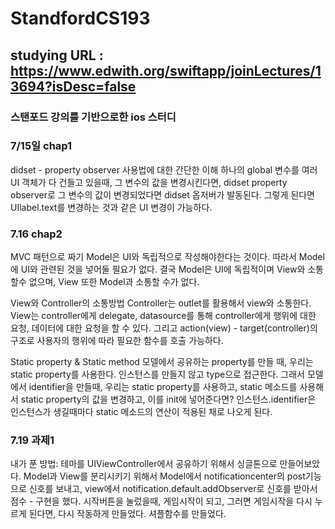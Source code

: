 # StandfordCS193

## studying URL : https://www.edwith.org/swiftapp/joinLectures/13694?isDesc=false

### 스탠포드 강의를 기반으로한 ios 스터디

### 7/15일 chap1
didset - property observer 사용법에 대한 간단한 이해
하나의 global 변수를 여러 UI 객체가 다 건들고 있을때, 그 변수의 값을 변경시킨다면, didset property observer로 그 변수의 값이 변경되었다면 didset 옵저버가 발동된다. 그렇게 된다면 UIlabel.text를 변경하는 것과 같은 UI 변경이 가능하다.

### 7.16 chap2
MVC 패턴으로 짜기
Model은 UI와 독립적으로 작성해야한다는 것이다. 따라서 Model에 UI와 관련된 것을 넣어둘 필요가 없다. 결국 Model은 UI에 독립적이며 View와 소통할수 없으며, View 또한 Model과 소통할 수가 없다.

View와 Controller의 소통방법
Controller는 outlet를 활용해서 view와 소통한다. 
View는 controller에게 delegate, datasource를 통해 controller에게 행위에 대한 요청, 데이터에 대한 요청을 할 수 있다. 그리고 action(view) - target(controller)의 구조로 사용자의 행위에 따라 필요한 함수를 호출 가능하다.

Static property & Static method
모델에서 공유하는 property를 만들 때, 우리는 static property를 사용한다. 인스턴스를 만들지 않고 type으로 접근한다. 그래서 모델에서 identifier을 만들때, 우리는 static property를 사용하고, static 메소드를 사용해서 static property의 값을 변경하고, 이를 init에 넣어준다면? 인스턴스.identifier은 인스턴스가 생길때마다 static 메소드의 연산이 적용된 채로 나오게 된다.

### 7.19 과제1
내가 푼 방법:
테마를 UIViewController에서 공유하기 위해서 싱글톤으로 만들어보았다.
Model과 View를 분리시키기 위해서 Model에서 notificationcenter의 post기능으로 신호를 보내고, view에서 notification.default.addObserver로 신호를 받아서 점수 - 구현을 했다.
시작버튼을 눌렀을때, 게임시작이 되고, 그러면 게임시작을 다시 누르게 된다면, 다시 작동하게 만들었다.
셔플함수를 만들었다.
